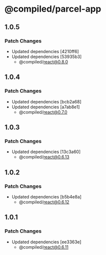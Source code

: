 # @compiled/parcel-app

## 1.0.5

### Patch Changes

- Updated dependencies [4210ff6]
- Updated dependencies [53935b3]
  - @compiled/react@0.8.0

## 1.0.4

### Patch Changes

- Updated dependencies [bcb2a68]
- Updated dependencies [a7ab8e1]
  - @compiled/react@0.7.0

## 1.0.3

### Patch Changes

- Updated dependencies [13c3a60]
  - @compiled/react@0.6.13

## 1.0.2

### Patch Changes

- Updated dependencies [b5b4e8a]
  - @compiled/react@0.6.12

## 1.0.1

### Patch Changes

- Updated dependencies [ee3363e]
  - @compiled/react@0.6.11
